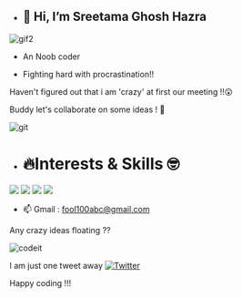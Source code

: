 - ## 👋 Hi, I’m Sreetama Ghosh Hazra

 
 ![gif2](https://user-images.githubusercontent.com/73426684/140478963-a73a6c5d-bf46-435a-a1d5-d6bb03d76869.gif)
-  An Noob coder

-  Fighting hard with procrastination!!

 Haven't figured out that i am 'crazy' at first our meeting !!😲 
 
 Buddy let's collaborate on some ideas ! 🤧


![git](https://user-images.githubusercontent.com/73426684/140474545-0c00ab70-084f-4b10-89d4-276ac2757d24.gif)
 

- # 🔥Interests & Skills 🤓 
![](https://img.shields.io/badge/<code>-C/C++-informational?style=flat&logo=<LOGO_NAME>&logoColor=white&color=2bbc8a)
![](https://img.shields.io/badge/<code>-python-informational?style=flat&logo=<LOGO_NAME>&logoColor=white&color=2bbc8a)
![](https://img.shields.io/badge/<code>-JS-informational?style=flat&logo=<LOGO_NAME>&logoColor=white&color=2bbc8a)
![](https://img.shields.io/badge/<Learning>-DL:NN-informational?style=flat&logo=<LOGO_NAME>&logoColor=white&color=2bbc8a)

- 📫  Gmail : fool100abc@gmail.com 

<!-- Actual text -->

Any crazy ideas floating ?? 

![codeit](https://user-images.githubusercontent.com/73426684/140478779-540443c1-7449-4914-9318-b0333cc85d87.gif)

I am just one tweet away [![Twitter][1.2]][1]



<!-- Icons -->

[1.2]: http://i.imgur.com/wWzX9uB.png (twitter icon without padding)

<!-- Links to your social media accounts -->

[1]: https://twitter.com/HazraSreetama


  Happy coding !!!

<!---
Sreetama2001/Sreetama2001 is a ✨ special ✨ repository because its `README.md` (this file) appears on your GitHub profile.
You can click the Preview link to take a look at your changes.
--->
